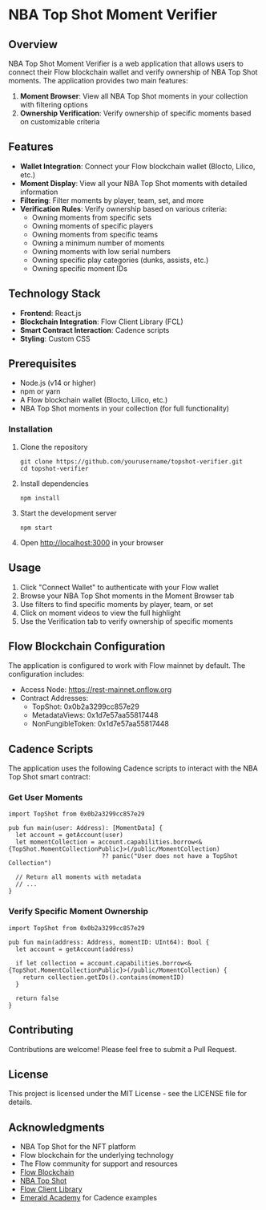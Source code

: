# NBA Top Shot Moment Verifier

## Overview

NBA Top Shot Moment Verifier is a web application that allows users to connect their Flow blockchain wallet and verify ownership of NBA Top Shot moments. The application provides two main features:

1. **Moment Browser**: View all NBA Top Shot moments in your collection with filtering options
2. **Ownership Verification**: Verify ownership of specific moments based on customizable criteria

## Features

- **Wallet Integration**: Connect your Flow blockchain wallet (Blocto, Lilico, etc.)
- **Moment Display**: View all your NBA Top Shot moments with detailed information
- **Filtering**: Filter moments by player, team, set, and more
- **Verification Rules**: Verify ownership based on various criteria:
  - Owning moments from specific sets
  - Owning moments of specific players
  - Owning moments from specific teams
  - Owning a minimum number of moments
  - Owning moments with low serial numbers
  - Owning specific play categories (dunks, assists, etc.)
  - Owning specific moment IDs

## Technology Stack

- **Frontend**: React.js
- **Blockchain Integration**: Flow Client Library (FCL)
- **Smart Contract Interaction**: Cadence scripts
- **Styling**: Custom CSS

## Prerequisites

- Node.js (v14 or higher)
- npm or yarn
- A Flow blockchain wallet (Blocto, Lilico, etc.)
- NBA Top Shot moments in your collection (for full functionality)

### Installation

1. Clone the repository
   ```
   git clone https://github.com/yourusername/topshot-verifier.git
   cd topshot-verifier
   ```

2. Install dependencies
   ```
   npm install
   ```

3. Start the development server
   ```
   npm start
   ```

4. Open [http://localhost:3000](http://localhost:3000) in your browser

## Usage

1. Click "Connect Wallet" to authenticate with your Flow wallet
2. Browse your NBA Top Shot moments in the Moment Browser tab
3. Use filters to find specific moments by player, team, or set
4. Click on moment videos to view the full highlight
5. Use the Verification tab to verify ownership of specific moments

## Flow Blockchain Configuration

The application is configured to work with Flow mainnet by default. The configuration includes:

- Access Node: https://rest-mainnet.onflow.org
- Contract Addresses:
  - TopShot: 0x0b2a3299cc857e29
  - MetadataViews: 0x1d7e57aa55817448
  - NonFungibleToken: 0x1d7e57aa55817448

## Cadence Scripts

The application uses the following Cadence scripts to interact with the NBA Top Shot smart contract:

### Get User Moments
```cadence
import TopShot from 0x0b2a3299cc857e29

pub fun main(user: Address): [MomentData] {
  let account = getAccount(user)
  let momentCollection = account.capabilities.borrow<&{TopShot.MomentCollectionPublic}>(/public/MomentCollection)
                          ?? panic("User does not have a TopShot Collection")

  // Return all moments with metadata
  // ...
}
```

### Verify Specific Moment Ownership
```cadence
import TopShot from 0x0b2a3299cc857e29

pub fun main(address: Address, momentID: UInt64): Bool {
  let account = getAccount(address)
  
  if let collection = account.capabilities.borrow<&{TopShot.MomentCollectionPublic}>(/public/MomentCollection) {
    return collection.getIDs().contains(momentID)
  }
  
  return false
}
```

## Contributing

Contributions are welcome! Please feel free to submit a Pull Request.

## License

This project is licensed under the MIT License - see the LICENSE file for details.

## Acknowledgments

- NBA Top Shot for the NFT platform
- Flow blockchain for the underlying technology
- The Flow community for support and resources
- [Flow Blockchain](https://flow.com/)
- [NBA Top Shot](https://nbatopshot.com/)
- [Flow Client Library](https://docs.onflow.org/fcl/)
- [Emerald Academy](https://academy.ecdao.org/) for Cadence examples
